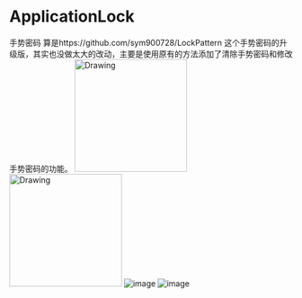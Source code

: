 # ApplicationLock
手势密码
算是https://github.com/sym900728/LockPattern
这个手势密码的升级版，其实也没做太大的改动，主要是使用原有的方法添加了清除手势密码和修改手势密码的功能。
<img src="https://github.com/zhoujia456888/ApplicationLock/blob/master/png/device-2016-05-26-165948.png" alt="Drawing" width="200px" />
<img src="https://github.com/zhoujia456888/ApplicationLock/blob/master/png/device-2016-05-26-170004.png" alt="Drawing" width="200px" />
![image](https://github.com/zhoujia456888/ApplicationLock/blob/master/png/device-2016-05-26-165948.png)
![image](https://github.com/zhoujia456888/ApplicationLock/blob/master/png/device-2016-05-26-170004.png)
